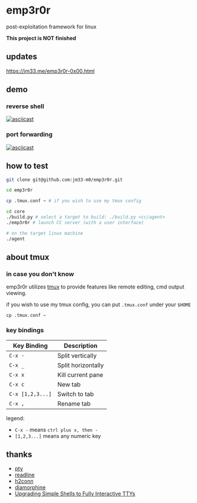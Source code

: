 # emp3r0r
post-exploitation framework for linux


**This project is NOT finished**

## updates

<a href="https://jm33.me/emp3r0r-0x00.html" target="_blank">https://jm33.me/emp3r0r-0x00.html</a>

## demo

### reverse shell

[![asciicast](https://asciinema.org/a/TyicxXCmZXcr5iG8lylDNa11m.svg)](https://asciinema.org/a/TyicxXCmZXcr5iG8lylDNa11m)

### port forwarding

[![asciicast](https://asciinema.org/a/jGe5Z6fN4AkH107hUZtvqZmt3.svg)](https://asciinema.org/a/jGe5Z6fN4AkH107hUZtvqZmt3)

## how to test

```bash
git clone git@github.com:jm33-m0/emp3r0r.git

cd emp3r0r

cp .tmux.conf ~ # if you wish to use my tmux config

cd core
./build.py # select a target to build: ./build.py <cc/agent>
./emp3r0r # launch CC server (with a user interface)

# on the target linux machine
./agent
```

## about tmux

### in case you don't know

emp3r0r utilizes [tmux](https://github.com/tmux/tmux/wiki) to provide features like remote editing, cmd output viewing.

if you wish to use my tmux config, you can put `.tmux.conf` under your `$HOME`

```
cp .tmux.conf ~
```

### key bindings


| Key Binding      | Description        |
|------------------|--------------------|
| `C-x -`          | Split vertically   |
| `C-x _`          | Split horizontally |
| `C-x x`          | Kill current pane  |
| `C-x c`          | New tab            |
| `C-x [1,2,3...]` | Switch to tab      |
| `C-x ,`          | Rename tab         |

legend:

- `C-x -` means `ctrl plus x, then -`
- `[1,2,3...]` means any numeric key

## thanks

- [pty](https://github.com/creack/pty)
- [readline](https://github.com/chzyer/readline)
- [h2conn](https://github.com/posener/h2conn)
- [diamorphine](https://github.com/m0nad/Diamorphine)
- [Upgrading Simple Shells to Fully Interactive TTYs](https://blog.ropnop.com/upgrading-simple-shells-to-fully-interactive-ttys/)
